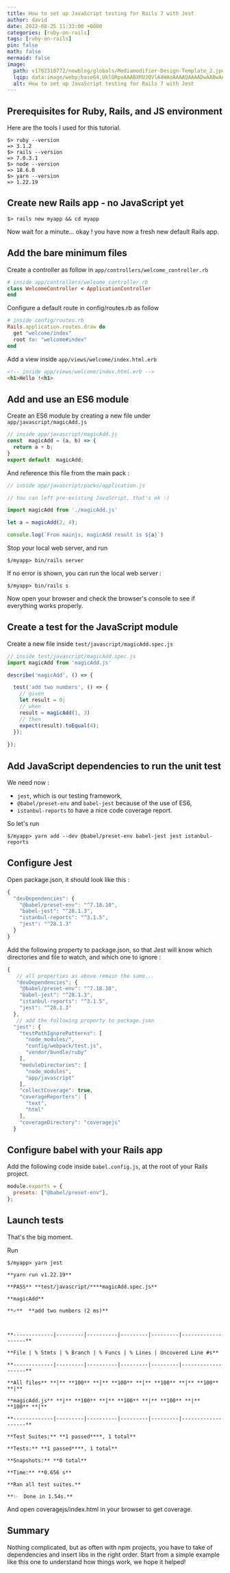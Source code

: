 ```yaml
---
title: How to set up JavaScript testing for Rails 7 with Jest
author: david
date: 2022-08-25 11:33:00 +0800
categories: [ruby-on-rails]
tags: [ruby-on-rails]
pin: false
math: false
mermaid: false
image:
  path: v1702310772/newblog/globals/Mediamodifier-Design-Template_2.jpg
  lqip: data:image/webp;base64,UklGRpoAAABXRUJQVlA4WAoAAAAQAAAADwAABwAAQUxQSDIAAAARL0AmbZurmr57yyIiqE8oiG0bejIYEQTgqiDA9vqnsUSI6H+oAERp2HZ65qP/VIAWAFZQOCBCAAAA8AEAnQEqEAAIAAVAfCWkAALp8sF8rgRgAP7o9FDvMCkMde9PK7euH5M1m6VWoDXf2FkP3BqV0ZYbO6NA/VFIAAAA
  alt: How to set up JavaScript testing for Rails 7 with Jest
---
```


## Prerequisites for Ruby, Rails, and JS environment
  
Here are the tools I used for this tutorial. 
  
```shell  
$> ruby --version  
=> 3.1.2  
$> rails --version  
=> 7.0.3.1  
$> node --version  
=> 18.6.0  
$> yarn --version  
=> 1.22.19  
```  

## Create new Rails app - no JavaScript yet
  
```shell  
$> rails new myapp && cd myapp  
```  
Now wait for a minute... okay ! you have now a fresh new default Rails app.  


## Add the bare minimum files
  
Create a controller as follow in `app/controllers/welcome_controller.rb `
  
```ruby  
# inside app/controllers/welcome_controller.rb  
class WelcomeController < ApplicationController  
end
```  
  
Configure a default route in config/routes.rb as follow  
  
```ruby  
# inside config/routes.rb  
Rails.application.routes.draw do  
  get "welcome/index"  
  root to: "welcome#index"  
end  
```  

Add a view inside `app/views/welcome/index.html.erb`

```html
<!-- inside app/views/welcome/index.html.erb -->
<h1>Hello !<h1>
```
## Add and use an ES6 module

Create an ES6 module by creating a new file under `app/javascript/magicAdd.js`

```js
// inside app/javascript/magicAdd.js
const  magicAdd = (a, b) => {
  return a + b;
}
export default  magicAdd;
```

And reference this file from the main pack :

```js  
// inside app/javascript/packs/application.js

// You can left pre-existing JavaScript, that's ok :)

import magicAdd from './magicAdd.js'

let a = magicAdd(2, 4);

console.log(`From mainjs, magicAdd result is ${a}`)
```

Stop your local web server, and run 

```shell  
$/myapp> bin/rails server
```  

If no error is shown, you can run the local web server :

```shell  
$/myapp> bin/rails s
```

Now open your browser and check the browser's console to see if everything works properly.

## Create a test for the JavaScript module

 Create a new file inside `test/javascript/magicAdd.spec.js`

```js
// inside test/javascript/magicAdd.spec.js
import magicAdd from 'magicAdd.js'

describe('magicAdd', () => {

  test('add two numbers', () => {
    // given
    let result = 0;
    // when
    result = magicAdd(1, 3)
    // then
    expect(result).toEqual(4);
  });
  
});
```

## Add JavaScript dependencies to run the unit test

We need now :

 - `jest`, which is our testing framework,
 - `@babel/preset-env` and `babel-jest` because of the use of ES6,
 -  `istanbul-reports` to have a nice code coverage report.

So let's run 

```shell  
$/myapp> yarn add --dev @babel/preset-env babel-jest jest istanbul-reports 
```

## Configure Jest

Open package.json, it should look like this :

```js
{
  "devDependencies": {
    "@babel/preset-env": "^7.18.10",
    "babel-jest": "^28.1.3",
    "istanbul-reports": "^3.1.5",
    "jest": "^28.1.3"
  }
}
```

Add the following property to package.json, so that Jest will know which directories and file to watch, and which  one to ignore :

```js
{
   // all properties as above remain the same...
   "devDependencies": {
    "@babel/preset-env": "^7.18.10",
    "babel-jest": "^28.1.3",
    "istanbul-reports": "^3.1.5",
    "jest": "^28.1.3"
  },
   // add the following property to package.json
  "jest": {
    "testPathIgnorePatterns": [
      "node_modules/",
      "config/webpack/test.js",
      "vendor/bundle/ruby"
    ],
    "moduleDirectories": [
      "node_modules",
      "app/javascript"
    ],
    "collectCoverage": true,
    "coverageReporters": [
      "text",
      "html"
    ],
    "coverageDirectory": "coveragejs"
  }
```

## Configure babel with your Rails app

Add the following code inside `babel.config.js`, at the root of your Rails project.

```javascript
module.exports = { 
  presets: ["@babel/preset-env"],
};
```

## Launch tests

That's the big moment.

Run

```shell  
$/myapp> yarn jest

**yarn run v1.22.19**

**PASS** **test/javascript/****magicAdd.spec.js**

**magicAdd**

**✓**  **add two numbers (2 ms)**

  

**-------------|---------|----------|---------|---------|-------------------**

**File | % Stmts | % Branch | % Funcs | % Lines | Uncovered Line #s**

**-------------|---------|----------|---------|---------|-------------------**

**All files** **|** **100** **|** **100** **|** **100** **|** **100** **|**

**magicAdd.js** **|** **100** **|** **100** **|** **100** **|** **100** **|**

**-------------|---------|----------|---------|---------|-------------------**

**Test Suites:** **1 passed****, 1 total**

**Tests:** **1 passed****, 1 total**

**Snapshots:** **0 total**

**Time:** **0.656 s**

**Ran all test suites.**

**✨  Done in 1.54s.**
```

And open coveragejs/index.html in your browser to get coverage.

## Summary

Nothing complicated, but as often with npm projects, you have to take of dependencies and insert libs in the right order. Start from a simple example like this one to understand how things work, we hope it helped!